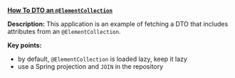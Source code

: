 **[How To DTO an `@ElementCollection`](https://github.com/andreipall/Spring-Boot-JPA/tree/master/HibernateSpringBootDtoElementCollection)**

**Description:** This application is an example of fetching a DTO that includes attributes from an `@ElementCollection`.
 
**Key points:**
- by default, `@ElementCollection` is loaded lazy, keep it lazy
- use a Spring projection and `JOIN` in the repository 
